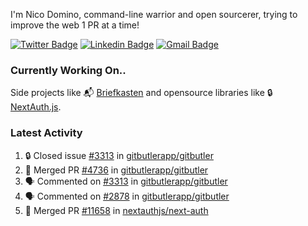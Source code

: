 
I'm Nico Domino, command-line warrior and open sourcerer, trying to improve the web 1 PR at a time!

[![Twitter Badge](https://img.shields.io/badge/-@ndom91-1ca0f1?style=flat-square&labelColor=1ca0f1&logo=twitter&logoColor=white&link=https://twitter.com/ndom91)](https://twitter.com/ndom91) [![Linkedin Badge](https://img.shields.io/badge/-ndom91-blue?style=flat-square&logo=Linkedin&logoColor=white&link=https://www.linkedin.com/in/ndom91/)](https://www.linkedin.com/in/ndom91/) [![Gmail Badge](https://img.shields.io/badge/-yo@ndo.dev-c14438?style=flat-square&logo=mail.ru&logoColor=white&link=mailto:yo@ndo.dev)](mailto:yo@ndo.dev)

### Currently Working On..

Side projects like 📬 [Briefkasten](https://briefkastenhq.com) and opensource libraries like 🔒 [NextAuth.js](https://github.com/nextauthjs/next-auth).

<!--START_SECTION_PROFILE_VIEWS:readme-info-->
<!--END_SECTION_PROFILE_VIEWS:readme-info-->

<!--START_SECTION_DAILY_COMMIT:readme-info-->
<!--END_SECTION_DAILY_COMMIT:readme-info-->

<!--START_SECTION_WEEKLY_COMMIT:readme-info-->
<!--END_SECTION_WEEKLY_COMMIT:readme-info-->

### Latest Activity

<!--START_SECTION:activity-->
1. 🔒 Closed issue [#3313](https://github.com/gitbutlerapp/gitbutler/issues/3313) in [gitbutlerapp/gitbutler](https://github.com/gitbutlerapp/gitbutler)
2. 🎉 Merged PR [#4736](https://github.com/gitbutlerapp/gitbutler/pull/4736) in [gitbutlerapp/gitbutler](https://github.com/gitbutlerapp/gitbutler)
3. 🗣 Commented on [#3313](https://github.com/gitbutlerapp/gitbutler/issues/3313#issuecomment-2310430058) in [gitbutlerapp/gitbutler](https://github.com/gitbutlerapp/gitbutler)
4. 🗣 Commented on [#2878](https://github.com/gitbutlerapp/gitbutler/issues/2878#issuecomment-2309717957) in [gitbutlerapp/gitbutler](https://github.com/gitbutlerapp/gitbutler)
5. 🎉 Merged PR [#11658](https://github.com/nextauthjs/next-auth/pull/11658) in [nextauthjs/next-auth](https://github.com/nextauthjs/next-auth)
<!--END_SECTION:activity-->

